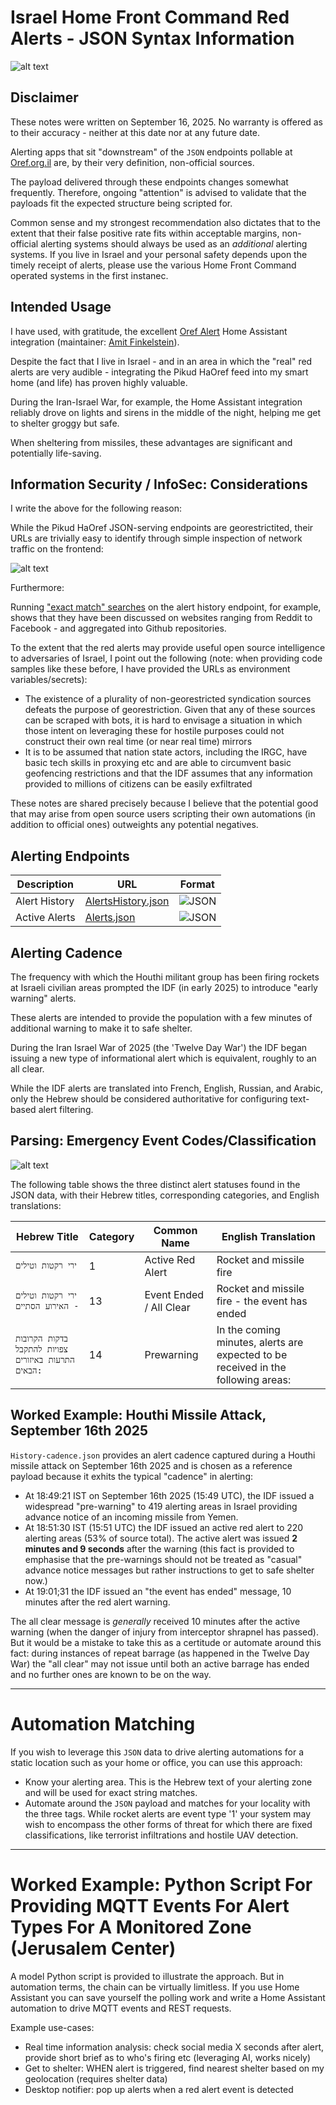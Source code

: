 # Israel Home Front Command Red Alerts - JSON Syntax Information

![alt text](graphics/banner.png)

## Disclaimer

These notes were written on September 16, 2025. No warranty is offered as to their accuracy - neither at this date nor at any future date. 

Alerting apps that sit "downstream" of the `JSON` endpoints pollable at [Oref.org.il](https://oref.org.il) are, by their very definition, non-official sources. 

The payload delivered through these endpoints changes somewhat frequently. Therefore, ongoing "attention" is advised to validate that the payloads fit the expected structure being scripted for.

Common sense and my strongest recommendation also dictates that to the extent that their false positive rate fits within acceptable margins, non-official alerting systems should always be used as an *additional* alerting systems. If you live in Israel and your personal safety depends upon the timely receipt of alerts, please use the various Home Front Command operated systems in the first instanec. 

## Intended Usage

I have used, with gratitude, the excellent [Oref Alert](https://github.com/amitfin/oref_alert) Home Assistant integration (maintainer: [Amit Finkelstein](https://github.com/amitfin)).

Despite the fact that I live in Israel - and in an area in which the "real" red alerts are very audible - integrating the Pikud HaOref feed into my smart home (and life) has proven highly valuable. 

During the Iran-Israel War, for example, the Home Assistant integration reliably drove on lights and sirens in the middle of the night, helping me get to shelter groggy but safe.

When sheltering from missiles, these advantages are significant and potentially life-saving.

## Information Security / InfoSec: Considerations

I write the above for the following reason:

While the Pikud HaOref JSON-serving endpoints are georestrictited, their URLs are trivially easy to identify through simple inspection of network traffic on the frontend:

![alt text](screenshots/1.png)

Furthermore: 

Running ["exact match" searches](https://www.google.com/search?q=%22https%3A%2F%2Fwww.oref.org.il%2FwarningMessages%2Falert%2FHistory%2FAlertsHistory.json%22&oq=%22https%3A%2F%2Fwww.oref.org.il%2FwarningMessages%2Falert%2FHistory%2FAlertsHistory.json%22&gs_lcrp=EgZjaHJvbWUyBggAEEUYOdIBBzc5MWowajeoAgCwAgA&sourceid=chrome&ie=UTF-8) on the alert history endpoint, for example, shows that they have been discussed on websites ranging from Reddit to Facebook - and aggregated into Github repositories. 

To the extent that the red alerts may provide useful open source intelligence to adversaries of Israel, I point out the following (note: when providing code samples like these before, I have provided the URLs as environment variables/secrets):

- The existence of a plurality of non-georestricted syndication sources defeats the purpose of georestriction. Given that any of these sources can be scraped with bots, it is hard to envisage a situation in which those intent on leveraging these for hostile purposes could not construct their own real time (or near real time) mirrors 
- It is to be assumed that nation state actors, including the IRGC, have basic tech skills in proxying etc and are able to circumvent basic geofencing restrictions and that the IDF assumes that any information provided to millions of citizens can be easily exfiltrated 

These notes are shared precisely because I believe that the potential good that may arise from open source users scripting their own automations (in addition to official ones) outweights any potential negatives.

## Alerting Endpoints

| Description     | URL                                                                                          | Format |
|-----------------|----------------------------------------------------------------------------------------------|--------|
| Alert History   | [AlertsHistory.json](https://www.oref.org.il/warningMessages/alert/History/AlertsHistory.json) | ![JSON](https://img.shields.io/badge/format-JSON-blue) |
| Active Alerts   | [Alerts.json](https://www.oref.org.il/warningMessages/alert/Alerts.json)                       | ![JSON](https://img.shields.io/badge/format-JSON-blue) |

## Alerting Cadence

The frequency with which the Houthi militant group has been firing rockets at Israeli civilian areas prompted the IDF (in early 2025) to introduce "early warning" alerts. 

These alerts are intended to provide the population with a few minutes of additional warning to make it to safe shelter. 

During the Iran Israel War of 2025 (the 'Twelve Day War') the IDF began issuing a new type of informational alert which is equivalent, roughly to an all clear. 

While the IDF alerts are translated into French, English, Russian, and Arabic, only the Hebrew should be considered authoritative for configuring text-based alert filtering. 

## Parsing: Emergency Event Codes/Classification

![alt text](screenshots/5.png)

The following table shows the three distinct alert statuses found in the JSON data, with their Hebrew titles, corresponding categories, and English translations:

| Hebrew Title | Category | Common Name | English Translation |
|--------------|----------|-------------|-------------------|
| `ירי רקטות וטילים` | 1 | Active Red Alert | Rocket and missile fire |
| `ירי רקטות וטילים - האירוע הסתיים` | 13 | Event Ended / All Clear | Rocket and missile fire - the event has ended |
| `בדקות הקרובות צפויות להתקבל התרעות באיזורים הבאים:` | 14 | Prewarning | In the coming minutes, alerts are expected to be received in the following areas: |

## Worked Example: Houthi Missile Attack, September 16th 2025

`History-cadence.json` provides an alert cadence captured during a Houthi missile attack on September 16th 2025 and is chosen as a reference payload because it exhits the typical "cadence" in alerting:

- At 18:49:21 IST on September 16th 2025 (15:49 UTC), the IDF issued a widespread "pre-warning" to 419 alerting areas in Israel providing advance notice of an incoming missile from Yemen. 
- At 18:51:30 IST (15:51 UTC) the IDF issued an active red alert to 220 alerting areas (53% of source total). The active alert was issued **2 minutes and 9 seconds** after the warning (this fact is provided to emphasise that the pre-warnings should not be treated as "casual" advance notice messages but rather instructions to get to safe shelter now.)
- At 19:01;31 the IDF issued an "the event has ended" message, 10 minutes after the red alert warning. 

The all clear message is *generally* received 10 minutes after the active warning (when the danger of injury from interceptor shrapnel has passed). But it would be a mistake to take this as a certitude or automate around this fact: during instances of repeat barrage (as happened in the Twelve Day War) the "all clear" may not issue until both an active barrage has ended and no further ones are known to be on the way. 

---

# Automation Matching

If you wish to leverage this `JSON` data to drive alerting automations for a static location such as your home or office, you can use this approach:

- Know your alerting area. This is the Hebrew text of your alerting zone and will be used for exact string matches. 
- Automate around the `JSON` payload and matches for your locality with the three tags. While rocket alerts are event type '1' your system may wish to encompass the other forms of threat for which there are fixed classifications, like terrorist infiltrations and hostile UAV detection. 

---

# Worked Example: Python Script For Providing MQTT Events For Alert Types For A Monitored Zone (Jerusalem Center)

A model Python script is provided to illustrate the approach. But in automation terms, the chain can be virtually limitless. If you use Home Assistant you can save yourself the polling work and write a Home Assistant automation to drive MQTT events and REST requests. 

Example use-cases:

- Real time information analysis: check social media X seconds after alert, provide short brief as to who's firing etc (leveraging AI, works nicely)  
- Get to shelter: WHEN alert is triggered, find nearest shelter based on my geolocation (requires shelter data)  
- Desktop notifier: pop up alerts when a red alert event is detected  